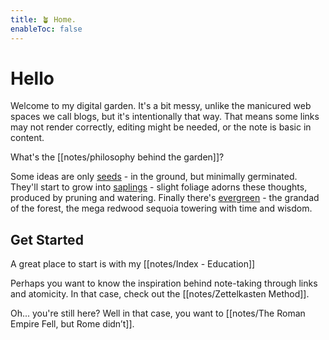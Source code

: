 ```yaml
---
title: 🪴 Home.
enableToc: false
---
```


# Hello
Welcome to my digital garden. It's a bit messy, unlike the manicured web spaces we call blogs, but it's intentionally that way. That means some links may not render correctly, editing might be needed, or the note is basic in content. 

What's the [[notes/philosophy behind the garden]]?

Some ideas are only [seeds](/tags/seed) - in the ground, but minimally germinated. They'll start to grow into [saplings](/tags/sapling) - slight foliage adorns these thoughts, produced by pruning and watering. Finally there's [evergreen](/tags/evergreen) - the grandad of the forest, the mega redwood sequoia towering with time and wisdom. 

## Get Started

A great place to start is with my [[notes/Index - Education]]

Perhaps you want to know the inspiration behind note-taking through links and atomicity. In that case, check out the [[notes/Zettelkasten Method]]. 

Oh... you're still here? Well in that case, you want to [[notes/The Roman Empire Fell, but Rome didn’t]]. 